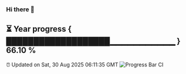 ### Hi there 👋
⏳ Year progress { ███████████████████▁▁▁▁▁▁▁▁▁▁▁ } 66.10 %
---
⏰ Updated on Sat, 30 Aug 2025 06:11:35 GMT
![Progress Bar CI](https://github.com/Moyi321/Moyi321/workflows/Progress%20Bar%20CI/badge.svg)
